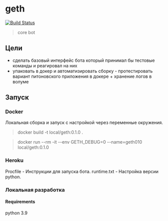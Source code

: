 # geth

[![Build Status](http://drone.melchior.reynet/api/badges/rey/geth/status.svg)](http://drone.melchior.reynet/rey/geth)

> core bot

## Цели

* сделать базовый интерфейс бота который принимал бы тестовые команды и реагировал на них
* упаковать в докер и автоматизировать сборку - протестировать вариант питоновского приложения в докере + хранение логов в волуме

## Запуск

### Docker

Локальная сборка и запуск с настройкой через переменные окружения.

> docker build -t local/geth:0.1.0 .

> docker run --rm -it --env GETH_DEBUG=0 --name=geth010 local/geth:0.1.0

### Heroku

Procfile - Инструкции для запуска бота.
runtime.txt - Настройка версии python.

### Локальная разработка

#### Requirements
python 3.9